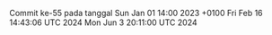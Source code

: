 Commit ke-55 pada tanggal Sun Jan 01 14:00 2023 +0100
Fri Feb 16 14:43:06 UTC 2024
Mon Jun  3 20:11:00 UTC 2024
